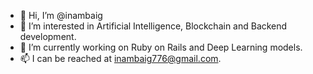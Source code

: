 - 👋 Hi, I’m @inambaig
- 👀 I’m interested in Artificial Intelligence, Blockchain and Backend development.
- 🌱 I’m currently working on Ruby on Rails and Deep Learning models. 
- 📫 I can be reached at inambaig776@gmail.com.

<!---
inambaig/inambaig is a ✨ special ✨ repository because its `README.md` (this file) appears on your GitHub profile.
You can click the Preview link to take a look at your changes.
--->
<!--- - 💞️ I’m looking to collaborate on ... ---> 
